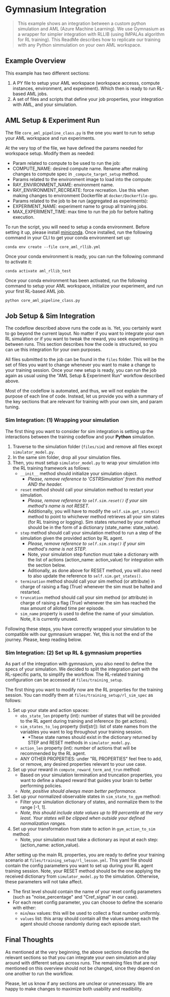 # Gymnasium Integration

> This example shows an integration between a custom python simulation and AML (Azure
> Machine Learning). We use Gymnasium as a wrapper for simpler integration with RLLIB
> (using IMPALAs algorithm for RL training). This ReadMe describes how to replicate
> our training with any Python simmulation on your own AML workspace.

## Example Overview

This example has two different sections:

1. A PY file to setup your AML workspace (workspace accesss, compute instances, environment, and experiment). Which then is ready to run RL-based AML jobs.
2. A set of files and scripts that define your job properties, your integration with AML, and your simulation.


## AML Setup & Experiment Run

The file `core_aml_pipeline_class.py` is the one you want to run to setup your AML workspace and run experiments.

At the very top of the file, we have defined the params needed for workspace setup.
Modify them as needed:

- Param related to compute to be used to run the job:
 - COMPUTE_NAME: desired compute name. Rename after making changes to compute spec in `_compute_target_setup` method.
- Params related to the environment image to load into the compute:
 - RAY_ENVIRONMENT_NAME: environment name.
 - RAY_ENVIRONMENT_RECREATE: force recreation. Use this when making changes to environment Dockerfile at `docker/Dockerfile-gpu`.
- Params related to the job to be run (aggregated as experiments): 
 - EXPERIMENT_NAME: experiment name to group all training jobs.
 - MAX_EXPERIMENT_TIME: max time to run the job for before halting execution.

To run the script, you will need to setup a conda environment. Before setting it up, please install
[miniconda](https://docs.conda.io/en/latest/miniconda.html). Once installed, run the following command in your CLI
to get your conda environment set up:

```
conda env create --file core_aml_rllib.yml
```

Once your conda environment is ready, you can run the following command to activate it:

```
conda activate aml_rllib_test
```

Once your conda environment has been activated, run the following command to setup your AML workspace, initialize
your experiment, and run your first RL-based AML job.

```
python core_aml_pipeline_class.py
```

## Job Setup & Sim Integration

The codeflow described above runs the code as is. Yet, you certainly want to go beyond the current layout. No matter
if you want to integrate your own RL simulation or if you want to tweak the reward, you seek experimenting in between
runs. This section describes how the code is structured, so you can ue this integration for your own purposes.

All files submitted to the job can be found in the `files` folder. This will be the set of files you want to change
whenever you want to make a change to your training session. Once your new setup is ready, you can run the job again as
usual using the "AML Setup & Experiment Run" workflow described above.

Most of the codeflow is automated, and thus, we will not explain the purpose of each line of code. Instead, let us
provide you with a summary of the key sections that are relevant for training with your own sim, and param tuning.

### Sim Integration: (1) Wrapping your simulation

The first thing you want to consider for sim integration is setting up the interactions between the training codeflow
and your **Python** simulation.

1. Traverse to the simulation folder (`files/sim`) and remove all files except `simulator_model.py`.
2. In the same sim folder, drop all your simulation files.
3. Then, you must setup `simulator_model.py` to wrap your simulation into the RL training framework as follows:
   - `__init__` method should initialize your simulation object.
     -  *Please, remove reference to 'CSTRSimulation' from this method AND the header.*
   - `reset` method should call your simulation method to restart your simulation.
     - *Please, remove reference to `self.sim.reset()` if your sim method's name is not RESET.*
     - Additionally, you will have to modify the `self.sim.get_states()` method to point to whichever method retrieves all your sim states (for RL training or logging). Sim states returned by your method should be in the form of a dictionary (state_name: state_value). 
   - `step` method should call your simulation method to run a step of the simulation given the provided action by RL agent.
     - *Please, remove reference to `self.sim.step()` if your sim method's name is not STEP.*
     - Note, your simulation step function must take a dictionary with the list of actions (action_name: action_value) for integration with the section below.
     - Aditionally, as done above for RESET method, you will also need to also update the reference to `self.sim.get_states()`.
   - `termination` method should call your sim method (or attribute) in charge of raising a flag (True) whenever the sim must be halted and restarted.
   - `truncation` method should call your sim method (or attribute) in charge of raising a flag (True) whenever the sim has reached the max amount of alloted time per episode.
   - `sim_name` property is used to define the name of your simulation. Note, it is currently unused.

Following these steps, you have correctly wrapped your simulation to be compatible with our gymnasium wrapper. Yet,
this is not the end of the journey. Please, keep reading below.

### Sim Integration: (2) Set up RL & gymnasium properties

As part of the integration with gymnasium, you also need to define the specs of your simulation. We decided to split
the integration part with the RL-specific parts, to simplify the workflow. The RL-related training configuration
can be accessed at `files/training_setup`.

The first thing you want to modify now are the RL properties for the training session. You can modify them at
`files/training_setup/rl_sim_spec` as follows:

1. Set up your state and action spaces:
   - `obs_state_len` property (int): number of states that will be provided to the RL agent during training and inference (to get actions).
   - `sim_states_to_log` property (list[str]): list of state names from the variables you want to log throughout your training session.
     - *These state names should exist in the dictionary returned by STEP and RESET methods in `simulator_model.py`.
   - `action_len` property (int): number of actions that will be recommended by the RL agent.
   - ANY OTHER PROPERTIES: under "RL PROPERTIES" feel free to add, or remove, any desired properties relevant to your use case.
2. Set up your reward in `compute_reward_term_and_trun` method:
   - Based on your simulation termination and truncation properties, you want to define a shaped reward that guides your brain to better performing policies.
   - *Note, positive should always mean better performance.*
3. Set up your normalized observable states in `sim_state_to_gym` method:
   - Filter your simulation dictionary of states, and normalize them to the range [-1, 1].
   - *Note, this should include state values up to 99 percentile at the very least. Your states will be clipped when outside your defined normalization ranges.*
4. Set up your transformation from state to action in `gym_action_to_sim` method:
   - Note, your simulation must take a dictionary as input at each step: (action_name: action_value).

After setting up the main RL properties, you are ready to define your training scenario at
`files/training_setup/rl_lesson.yml`. This yaml file should contain the config parameters you want to set up during
your RL agent training session. Note, your RESET method should be the one applying the received dictionary from
`simulator_model.py` to the simulation. Otherwise, these parameters will not take affect.

- The first level should contain the name of your reset config parameters (such as "noise_percentage" and "Cref_signal" in our case).
- For each reset config parameter, you can choose to define the scenario with either:
  - `min`/`max` values: this will be used to collect a float number uniformly.
  - `values` list: this array should contain all the values among each the agent should choose randomly during each episode start.

## Final Thoughts

As mentioned at the very beginning, the above sections describe the relevant sections so that you can integrate your own
simulation and play around with different setups across runs. The remaining files that are not mentioned on this overview
should not be changed, since they depend on one another to run the workflow.

Please, let us know if any sections are unclear or unnecessary. We are happy to make changes to maximize both usability
and readibility.
